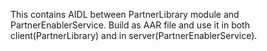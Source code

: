 This contains AIDL between PartnerLibrary module and PartnerEnablerService.
Build as AAR file and use it in both client(PartnerLibrary) and in server(PartnerEnablerService).
